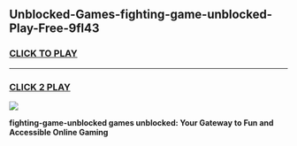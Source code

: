 
## Unblocked-Games-fighting-game-unblocked-Play-Free-9fl43
<h3>
<a href="https://premium76.site?title=fighting-game-unblocked&ref=22A">CLICK TO PLAY</a></h3>
<hr>

<h3>
<a href="https://premium76.site?title=fighting-game-unblocked&ref=22A">CLICK 2 PLAY</a>
  
</h3>

<a href="https://premium76.site?title=fighting-game-unblocked&ref=22A"><img src="https://clearcache.store/games.png"></a>


**fighting-game-unblocked games unblocked: Your Gateway to Fun and Accessible Online Gaming**
